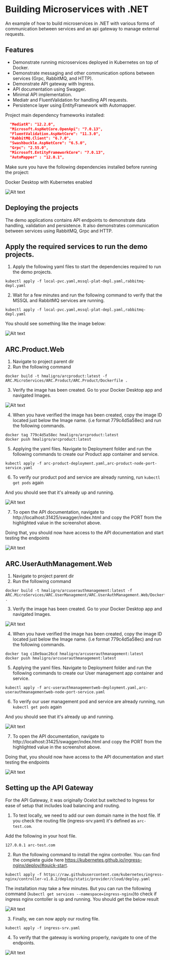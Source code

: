# Building Microservices with .NET

An example of how to build microservices in .NET with various forms of communication between services and an api gateway to manage external requests.

## Features

- Demonstrate running microservices deployed in Kubernetes on top of Docker.
- Demonstrate messaging and other communication options between services (Grpc, RabbitMQ, and HTTP).
- Demonstrate API gateway with Ingress.
- API documentation using Swagger.
- Minimal API implementation.
- Mediatr and FluentValidation for handling API requests.
- Persistence layer using EntityFramework with Automapper.

Project main dependency frameworks installed:

```JSON
  "MediatR": "12.2.0",
  "Microsoft.AspNetCore.OpenApi": "7.0.13",
  "FluentValidation.AspNetCore": "11.3.0",
  "RabbitMQ.Client": "6.7.0",
  "Swashbuckle.AspNetCore": "6.5.0",
  "Grpc": "2.55.0",
  "Microsoft.EntityFrameworkCore": "7.0.13",
  "AutoMapper" : "12.0.1",
```

Make sure you have the following dependencies installed before running the project:

Docker Desktop with Kubernetes enabled

![Alt text](Images/Docker_with_Kubernetes.png?raw=true)

## Deploying the projects

The demo applications contains API endpoints to demonstrate data handling, validation and persistence.
It also demonstrates communication between services using RabbitMQ, Grpc and HTTP.

## Apply the required services to run the demo projects.

1. Apply the following yaml files to start the dependencies required to run the demo projects.

```
kubectl apply -f local-pvc.yaml,mssql-plat-depl.yaml,rabbitmq-depl.yaml
```

2. Wait for a few minutes and run the following command to verify that the MSSQL and RabbitMQ services are running.

```
kubectl apply -f local-pvc.yaml,mssql-plat-depl.yaml,rabbitmq-depl.yaml
```

You should see something like the image below:

![Alt text](Images/MSSQL_RABBITMQ_PODS.png?raw=true)

## ARC.Product.Web

1. Navigate to project parent dir
2. Run the following command

```
docker build -t hmaligro/arcproduct:latest -f ARC.MicroServices/ARC.Product/ARC.Product/Dockerfile .
```

3. Verify the image has been created. Go to your Docker Desktop app and navigated Images.

![Alt text](Images/product_image_created.png?raw=true)

4. When you have verified the image has been created, copy the image ID located just below the Image name. (i.e format 779c4d5a58ec) and run the following commands.

```
docker tag 779c4d5a58ec hmaligro/arcproduct:latest
docker push hmaligro/arcproduct:latest
```

5. Applying the yaml files. Navigate to Deployment folder and run the following commands to create our Product app container and service.

```
kubectl apply -f arc-product-deployment.yaml,arc-product-node-port-service.yaml
```

6. To verify our product pod and service are already running, run `kubectl get pods` again

And you should see that it's already up and running.

![Alt text](Images/product_service_running.png?raw=true)

7. To open the API documentation, navigate to http://localhost:31425/swagger/index.html and copy the PORT from the highlighted value in the screenshot above.

Doing that, you should now have access to the API documentation and start testing the endpoints

![Alt text](Images/product_endpoints_running.png?raw=true)

## ARC.UserAuthManagement.Web

1. Navigate to project parent dir
2. Run the following command

```
docker build -t hmaligro/arcuserauthmanagement:latest -f ARC.MicroServices/ARC.UserManagement/ARC.UserAuthManagement.Web/Dockerfile .
```

3. Verify the image has been created. Go to your Docker Desktop app and navigated Images.

![Alt text](Images/user_management_image_created.png?raw=true)

4. When you have verified the image has been created, copy the image ID located just below the Image name. (i.e format 779c4d5a58ec) and run the following commands.

```
docker tag c18e9aac26cd hmaligro/arcuserauthmanagement:latest
docker push hmaligro/arcuserauthmanagement:latest
```

5. Applying the yaml files. Navigate to Deployment folder and run the following commands to create our User management app container and service.

```
kubectl apply -f arc-userauthmanagementweb-deployment.yaml,arc-userauthmanagementweb-node-port-service.yaml
```

6. To verify our user management pod and service are already running, run `kubectl get pods` again

And you should see that it's already up and running.

![Alt text](Images/user_management_service_running.png?raw=true)

7. To open the API documentation, navigate to http://localhost:31425/swagger/index.html and copy the PORT from the highlighted value in the screenshot above.

Doing that, you should now have access to the API documentation and start testing the endpoints

![Alt text](Images/user_management_endpoints_running.png?raw=true)

## Setting up the API Gateway

For the API Gateway, it was originally Ocelot but switched to Ingress for ease of setup that includes load balancing and routing.

1. To test locally, we need to add our own domain name in the host file. If you check the routing file (ingress-srv.yaml) it's defined as `arc-test.com`.

Add the following in your host file.

```
127.0.0.1 arc-test.com
```

2. Run the following command to install the nginx controller. You can find the complete guide here https://kubernetes.github.io/ingress-nginx/deploy/#quick-start.

```
kubectl apply -f https://raw.githubusercontent.com/kubernetes/ingress-nginx/controller-v1.8.2/deploy/static/provider/cloud/deploy.yaml
```

The installation may take a few minutes. But you can run the following command (`kubectl get services --namespace=ingress-nginx`)to check if ingress nginx contoller is up and running. You should get the below result

![Alt text](Images/ingress_ngix_cluster_load_balancer.png?raw=true)

3. Finally, we can now apply our routing file.

```
kubectl apply -f ingress-srv.yaml
```

4. To verify that the gateway is working properly, navigate to one of the endpoints.

![Alt text](Images/api-gateway.png?raw=true)
